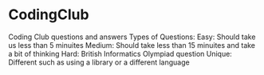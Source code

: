 # CodingClub
Coding Club questions and answers
Types of Questions: 
Easy: Should take us less than 5 minuites
Medium: Should take less than 15 minuites and take a bit of thinking
Hard: British Informatics Olympiad question
Unique: Different such as using a library or a different language
